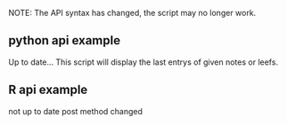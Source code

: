 NOTE: The API syntax has changed, the script may no longer work.

## python api example
Up to date...
This script will display the last entrys of given notes or leefs.

## R api example
not up to date post method changed
